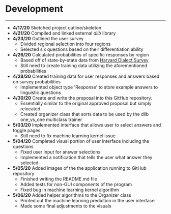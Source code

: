 # Development

---
- **4/17/20** Sketched project outline/skeleton
- **4/21/20** Compiled and linked external *dlib* library
- **4/23/20** Outlined the user survey
   - Divided regional selection into four regions
   - Selected six questions based on their differentiation ability
- **4/26/20** Calculated probabilities of specific responses by region
    - Based off of state-by-state data from [Harvard Dialect Survey](http://www4.uwm.edu/FLL/linguistics/dialect/maps.html) 
    - Still need to create training data utilizing the aforementioned probabilities
- **4/28/20** Created training data for user responses and answers based on survey probabilities
    - Implemented object type 'Response' to store example answers to linguistic questions
- **4/30/20** Create and write the proposal into this GitHub repository.
    - Essentially similar to the original approved proposal but simply relocated.
    - Created organizer class that sorts data to be used by the dlib one_vs_one multiclass trainer
- **5/03/20** Implemented interface that allows user to select answers and toggle pages
    - Still need to fix machine learning kernel issue
- **5/04/20** Completed visual portion of user interface including the questions
    - Fixed user input for answer selections
    - Implemented a notification that tells the user what answer they selected
- **5/05/20** Added images of the the application running to GitHub repository
    - Finished writing the README.md file
    - Added tests for non-GUI components of the program
    - Fixed bug in machine learning kernel algorithm
- **5/06/20** Added helper algorithms to the Organizer class
    - Printed out the machine learning prediction in the user interface
    - Made some final adjustments to the visuals